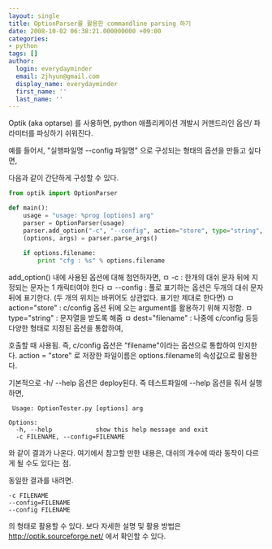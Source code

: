 ```yaml
---
layout: single
title: OptionParser를 활용한 commandline parsing 하기
date: 2008-10-02 06:38:21.000000000 +09:00
categories:
- python
tags: []
author:
  login: everydayminder
  email: 2jhyun@gmail.com
  display_name: everydayminder
  first_name: ''
  last_name: ''
---
```

Optik (aka optarse) 를 사용하면, python 애플리케이션 개발시 커맨드라인 옵션/
파라미터를 파싱하기 쉬워진다.

예를 들어서, 
"실행파일명 --config 파일명" 으로 구성되는 형태의 옵션을 만들고 싶다면,

다음과 같이 간단하게 구성할 수 있다.
```python
from optik import OptionParser

def main():
    usage = "usage: %prog [options] arg"
    parser = OptionParser(usage)
    parser.add_option("-c", "--config", action="store", type="string", dest="filename" )
    (options, args) = parser.parse_args()
    
    if options.filename:
        print "cfg : %s" % options.filename
```

add_option() 내에 사용된 옵션에 대해 첨언하자면,
ㅁ -c : 한개의 대쉬 문자 뒤에 지정되는 문자는 1 캐릭터여야 한다
ㅁ --config : 풀로 표기하는 옵션은 두개의 대쉬 문자뒤에 표기한다.
   (두 개의 위치는 바뀌어도 상관없다. 표기만 제대로 한다면)
ㅁ action="store" : c/config  옵션 뒤에 오는  argument를 활용하기 위해 지정함.
ㅁ type="string" : 문자열을 받도록 해줌
ㅁ dest="filename" : 나중에 c/config 등등 다양한 형태로 지정된 옵션을 통합하여,

  호출할 때 사용됨. 즉, c/config 옵션은 "filename"이라는 옵션으로 통합하여 
  인지한다.
  action = "store" 로 저장한 파일이름은 options.filename의 속성값으로 활용한다.

기본적으로 -h/ --help 옵션은 deploy된다. 즉 테스트파일에 --help 옵션을 줘서
실행하면,
```
 Usage: OptionTester.py [options] arg

Options:
  -h, --help            show this help message and exit
  -c FILENAME, --config=FILENAME
 ```

와 같이 결과가 나온다.
여기에서 참고할 만한 내용은, 대쉬의 개수에 따라 동작이 다르게 될 수도 있다는 점.

동일한 결과를 내려면.
```
-c FILENAME
--config=FILENAME
--config FILENAME
```
의 형태로 활용할 수 있다.
보다 자세한 설명 및 활용 방법은 
<a href="http://optik.sourceforge.net/">http://optik.sourceforge.net/</a> 에서 확인할 수 있다.
